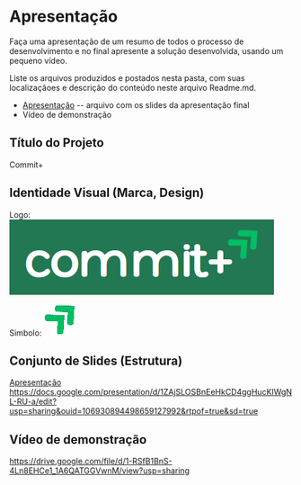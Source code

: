 # Apresentação

Faça uma apresentação de um resumo de todos o processo de desenvolvimento e no final apresente a solução desenvolvida, usando um pequeno vídeo.

Liste os arquivos produzidos e postados nesta pasta, com suas localizaçãoes e descrição do conteúdo neste arquivo Readme.md.

* [Apresentação](./COMMIT+.pptx) -- arquivo com os slides da apresentação final
* Vídeo de demonstração

## Título do Projeto

Commit+

## Identidade Visual (Marca, Design)

Logo:
<img src="../docs/img/Logo.png">

Simbolo:
<img src="../docs/img/Icone.png">

## Conjunto de Slides (Estrutura)

[Apresentação](./COMMIT+.pptx)
https://docs.google.com/presentation/d/1ZAjSLOSBnEeHkCD4ggHucKIWgNL-RU-a/edit?usp=sharing&ouid=106930894498659127992&rtpof=true&sd=true
 
## Vídeo de demonstração

https://drive.google.com/file/d/1-RSfB1BnS-4Ln8EHCe1_1A6QATGGVwnM/view?usp=sharing
